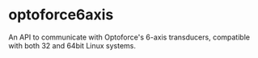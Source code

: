 # optoforce6axis
An API to communicate with Optoforce's 6-axis transducers, compatible with both 32 and 64bit Linux systems.
